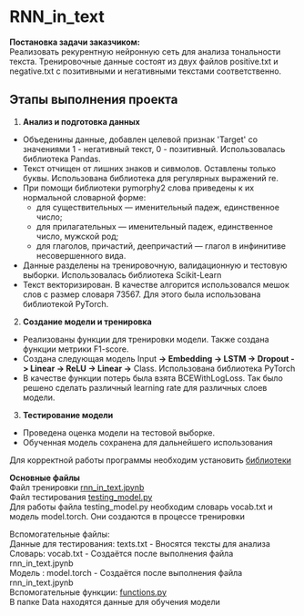 # RNN_in_text
__Постановка задачи заказчиком:__   
Реализовать рекурентную нейронную сеть для анализа тональности текста. Тренировочные данные состоят из двух файлов positive.txt и negative.txt с позитивными и негативными текстами соответственно.
## Этапы выполнения проекта
1. __Анализ и подготовка данных__
  * Объеденины данные, добавлен целевой признак 'Target' со значениями 1 - негативный текст, 0 - позитивный. Использовалась библиотека Pandas.
  * Текст отчищен от лишних знаков и сивмолов. Оставлены только буквы. Использована библиотека для регулярных выражений re.
  * При помощи библиотеки pymorphy2 слова приведены к их нормальной словарной форме:
    + для существительных — именительный падеж, единственное число;
    + для прилагательных — именительный падеж, единственное число, мужской род;
    + для глаголов, причастий, деепричастий — глагол в инфинитиве несовершенного вида.
  * Данные разделены на тренировочную, валидационную и тестовую выборки. Использовалась библиотека Scikit-Learn
  * Текст векторизирован. В качестве алгорится использовался мешок слов с размер словаря 73567. Для этого была использована библиотекой PyTorch.
2. __Создание модели и тренировка__
  * Реализованы функции для тренировки модели. Также создана функции метрики F1-score.
  * Создана следующая модель Input __-> Embedding -> LSTM -> Dropout -> Linear -> ReLU -> Linear ->__ Class. Использована библиотека PyTorch
  * В качестве функции потерь была взята BCEWithLogLoss. Так было решено сделать различный learning rate для различных слоев модели.  
3. __Тестирование модели__
  * Проведена оценка модели на тестовой выборке.
  * Обученная модель сохранена для дальнейшего использования

Для корректной работы программы необходим установить [библиотеки](https://github.com/AllexFrolov/RNN_in_text/blob/master/requirements.txt)

__Основные файлы__  
Файл тренировки [rnn_in_text.jpynb](https://github.com/AllexFrolov/RNN_in_text/blob/master/rnn_in_text.ipynb)  
Файл тестирования [testing_model.py](https://github.com/AllexFrolov/RNN_in_text/blob/master/testing_model.py)   
Для работы файла testing_model.py необходим словарь vocab.txt и модель model.torch. Они создаются в процессе тренировки

Вспомогательные файлы:  
Данные для тестирования: texts.txt - Вносятся тексты для анализа   
Словарь: vocab.txt - Создаётся после выполнения файла rnn_in_text.jpynb  
Модель : model.torch - Создаётся после выполнения файла rnn_in_text.jpynb  
Вспомогательные функции: [functions.py](https://github.com/AllexFrolov/RNN_in_text/blob/master/functions.py)  
В папке Data находятся данные для обучения модели
